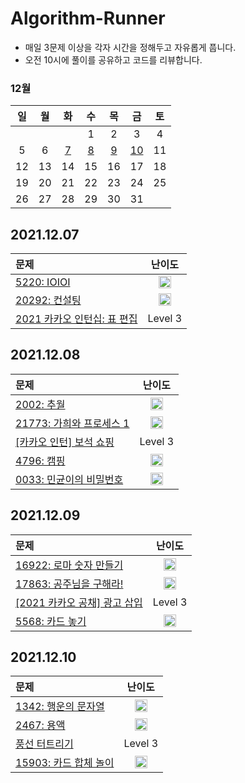 # Algorithm-Runner
- 매일 3문제 이상을 각자 시간을 정해두고 자유롭게 풉니다.
- 오전 10시에 풀이를 공유하고 코드를 리뷰합니다.

### 12월
|일|월|화|수|목|금|토|
|:-:|:-:|:-:|:-:|:-:|:-:|:-:|
||||1|2|3|4|
|5|6|[7](#20211207)|[8]()|[9]()|[10]()|11|
|12|13|14|15|16|17|18|
|19|20|21|22|23|24|25|
|26|27|28|29|30|31||

## 2021.12.07
|문제|난이도|
|:--|:-:|
|[5220: IOIOI](https://www.acmicpc.net/problem/5525)|<img src="https://static.solved.ac/tier_small/9.svg" width="20" height="20">|
|[20292: 컨설팅](https://www.acmicpc.net/problem/20292)|<img src="https://static.solved.ac/tier_small/12.svg" width="20" height="20">|
|[2021 카카오 인턴십: 표 편집](https://programmers.co.kr/learn/courses/30/lessons/81303)|Level 3|

## 2021.12.08
|문제|난이도|
|:--|:-:|
|[2002: 추월](https://www.acmicpc.net/problem/2002)|<img src="https://static.solved.ac/tier_small/10.svg" width="20" height="20">|
|[21773: 가희와 프로세스 1](https://www.acmicpc.net/problem/21773)|<img src="https://static.solved.ac/tier_small/11.svg" width="20" height="20">|
|[[카카오 인턴] 보석 쇼핑](https://programmers.co.kr/learn/courses/30/lessons/67258)|Level 3|
|[4796: 캠핑](https://www.acmicpc.net/problem/4796)|<img src="https://static.solved.ac/tier_small/6.svg" width="20" height="20">|
|[0033: 민균이의 비밀번호](https://www.acmicpc.net/problem/9933)|<img src="https://static.solved.ac/tier_small/5.svg" width="20" height="20">|

## 2021.12.09
|문제|난이도|
|:--|:-:|
|[16922: 로마 숫자 만들기](https://www.acmicpc.net/problem/16922)|<img src="https://static.solved.ac/tier_small/8.svg" width="20" height="20">|
|[17863: 공주님을 구해라!](https://www.acmicpc.net/problem/17836)|<img src="https://static.solved.ac/tier_small/11.svg" width="20" height="20">|
|[[2021 카카오 공채] 광고 삽입](https://programmers.co.kr/learn/courses/30/lessons/72414)|Level 3|
|[5568: 카드 놓기](https://www.acmicpc.net/problem/5568)|<img src="https://static.solved.ac/tier_small/6.svg" width="20" height="20">|

## 2021.12.10
|문제|난이도|
|:--|:-:|
|[1342: 행운의 문자열](https://www.acmicpc.net/problem/1342)|<img src="https://static.solved.ac/tier_small/10.svg" width="20" height="20">|
|[2467: 용액](https://www.acmicpc.net/problem/2467)|<img src="https://static.solved.ac/tier_small/11.svg" width="20" height="20">|
|[풍선 터트리기](https://programmers.co.kr/learn/courses/30/lessons/68646)|Level 3|
|[15903: 카드 합체 놀이](https://www.acmicpc.net/problem/15903)|<img src="https://static.solved.ac/tier_small/9.svg" width="20" height="20">|
